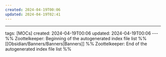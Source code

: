 ```yaml
---
created: 2024-04-19T00:06
updated: 2024-04-19T02:41
---
```

---
tags: [MOCs]
created: 2024-04-19T00:06
updated: 2024-04-19T00:06
---%% Zoottelkeeper: Beginning of the autogenerated index file list  %%
 [[Obsidian/Banners/Banners|Banners]]
%% Zoottelkeeper: End of the autogenerated index file list  %%
